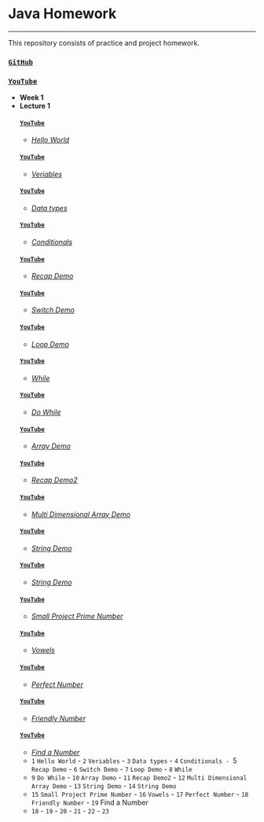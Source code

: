 # Java Homework
---
This repository consists of practice and project homework.

### [`GitHub`](https://github.com/huseyinidin/KodlamaioHomeWork)
### [`YouTube`](https://www.youtube.com/watch?v=a8Fe2qbnYDM&list=PLqG356ExoxZUGwbqoJEKSMnaxVJe4Uvf8&index=3)
 - **Week 1**
 - **Lecture 1**
	#### [`YouTube`](https://www.youtube.com/watch?v=dtP6yK50xIs&list=PLqG356ExoxZUGwbqoJEKSMnaxVJe4Uvf8&index=6)
	 - [*Hello World*](https://github.com/huseyinidin/KodlamaioHomeWork/tree/main/week1/helloWorld/src/helloWorld)
	#### [`YouTube`](https://www.youtube.com/watch?v=LZqATw5PK2o&list=PLqG356ExoxZUGwbqoJEKSMnaxVJe4Uvf8&index=7)
	 - [*Veriables*](https://github.com/huseyinidin/KodlamaioHomeWork/tree/main/week1/veriables/src/veriables)
	#### [`YouTube`](https://www.youtube.com/watch?v=McySkAILr6s&list=PLqG356ExoxZUGwbqoJEKSMnaxVJe4Uvf8&index=8)
	 - [*Data types*](https://github.com/huseyinidin/KodlamaioHomeWork/tree/main/week1/datatypes/src/datatypes)
	#### [`YouTube`](https://www.youtube.com/watch?v=jqRfNzwCsF8&list=PLqG356ExoxZUGwbqoJEKSMnaxVJe4Uvf8&index=9)
	 - [*Conditionals*](https://github.com/huseyinidin/KodlamaioHomeWork/tree/main/week1/conditionals/src/conditionals)
	#### [`YouTube`](https://www.youtube.com/watch?v=Un3eBVe8lFY&list=PLqG356ExoxZUGwbqoJEKSMnaxVJe4Uvf8&index=10)
	 - [*Recap Demo*](https://github.com/huseyinidin/KodlamaioHomeWork/tree/main/week1/reCapDemo1/src/reCapDemo1)
	#### [`YouTube`](https://www.youtube.com/watch?v=eoWiaZ2lFgw&list=PLqG356ExoxZUGwbqoJEKSMnaxVJe4Uvf8&index=11)
	 - [*Switch Demo*](https://github.com/huseyinidin/KodlamaioHomeWork/tree/main/week1/switchDemo/src/switchDemo)
	#### [`YouTube`](https://www.youtube.com/watch?v=oXnUG0e8fVk&list=PLqG356ExoxZUGwbqoJEKSMnaxVJe4Uvf8&index=12)
	 - [*Loop Demo*](https://github.com/huseyinidin/KodlamaioHomeWork/tree/main/week1/loopDemo/src/loopDemo)
	#### [`YouTube`](https://www.youtube.com/watch?v=_2jRJPFaVN0&list=PLqG356ExoxZUGwbqoJEKSMnaxVJe4Uvf8&index=13)
	 - [*While*](https://github.com/huseyinidin/KodlamaioHomeWork/tree/main/week1/loopDemo/src/loopDemo)
	#### [`YouTube`](https://www.youtube.com/watch?v=mtjAXipAo20&list=PLqG356ExoxZUGwbqoJEKSMnaxVJe4Uvf8&index=14)
	 - [*Do While*](https://github.com/huseyinidin/KodlamaioHomeWork/tree/main/week1/loopDemo/src/loopDemo)
	#### [`YouTube`](https://www.youtube.com/watch?v=AvtshUX9gHE&list=PLqG356ExoxZUGwbqoJEKSMnaxVJe4Uvf8&index=15)
	 - [*Array Demo*](https://github.com/huseyinidin/KodlamaioHomeWork/tree/main/week1/arraysDemo/src/arraysDemo)
	#### [`YouTube`](https://www.youtube.com/watch?v=83_X17EZ4XI&list=PLqG356ExoxZUGwbqoJEKSMnaxVJe4Uvf8&index=16)
	 - [*Recap Demo2*](https://github.com/huseyinidin/KodlamaioHomeWork/tree/main/week1/reCapDemo2/src/reCapDemo2)
	#### [`YouTube`](https://github.com/huseyinidin/KodlamaioHomeWork/tree/main/week1/multiDimensionalArrayDemo/src/multiDimensionalArrayDemo)
	 - [*Multi Dimensional Array Demo*](https://github.com/huseyinidin/KodlamaioHomeWork/tree/main/week1/switchDemo/src/switchDemo)
	#### [`YouTube`](https://www.youtube.com/watch?v=_H8PoxHQibE&list=PLqG356ExoxZUGwbqoJEKSMnaxVJe4Uvf8&index=18)
	 - [*String Demo*](https://github.com/huseyinidin/KodlamaioHomeWork/tree/main/week1/stringDemo/src/stringDemo)
	#### [`YouTube`](https://www.youtube.com/watch?v=4ODOWQ1tZgM&list=PLqG356ExoxZUGwbqoJEKSMnaxVJe4Uvf8&index=19)
	 - [*String Demo*](https://github.com/huseyinidin/KodlamaioHomeWork/tree/main/week1/stringDemo/src/stringDemo)
	#### [`YouTube`](https://www.youtube.com/watch?v=3uU8WaTssVg&list=PLqG356ExoxZUGwbqoJEKSMnaxVJe4Uvf8&index=20)
	 - [*Small Project Prime Number*](https://github.com/huseyinidin/KodlamaioHomeWork/tree/main/week1/smallProjectPrimeNumber/src/smallProjectPrimeNumber)
	#### [`YouTube`](https://www.youtube.com/watch?v=urX1HV8MT7g&list=PLqG356ExoxZUGwbqoJEKSMnaxVJe4Uvf8&index=21)
	 - [*Vowels*](https://github.com/huseyinidin/KodlamaioHomeWork/tree/main/week1/vowels/src/vowels)
	#### [`YouTube`](https://www.youtube.com/watch?v=G1Vy3AYUg5Y&list=PLqG356ExoxZUGwbqoJEKSMnaxVJe4Uvf8&index=22)
	 - [*Perfect Number*](https://github.com/huseyinidin/KodlamaioHomeWork/tree/main/week1/loopDemo/src/loopDemo)
	#### [`YouTube`](https://www.youtube.com/watch?v=35wQMuT-2Z0&list=PLqG356ExoxZUGwbqoJEKSMnaxVJe4Uvf8&index=23)
	 - [*Friendly Number*](https://github.com/huseyinidin/KodlamaioHomeWork/tree/main/week1/loopDemo/src/loopDemo)
	#### [`YouTube`](https://www.youtube.com/watch?v=MaJXZn3CqVA&list=PLqG356ExoxZUGwbqoJEKSMnaxVJe4Uvf8&index=24)
	 - [*Find a Number*](https://github.com/huseyinidin/KodlamaioHomeWork/tree/main/week1/loopDemo/src/loopDemo)
	 - `1` `Hello World` - `2` `Veriables` - `3` `Data types` - `4` `Conditionals - `5` Recap Demo` - `6` `Switch Demo` - `7` `Loop Demo`  - `8` `While`
	 - `9` `Do While` - `10` `Array Demo` - `11` `Recap Demo2` - `12` `Multi Dimensional Array Demo` - `13` `String Demo` - `14` `String Demo` 
	- `15` `Small Project Prime Number` - `16` `Vowels` - `17` `Perfect Number` - `18` `Friendly Number` - `19` Find a Number
	 - `18` - `19` - `20` - `21` - `22` - `23`